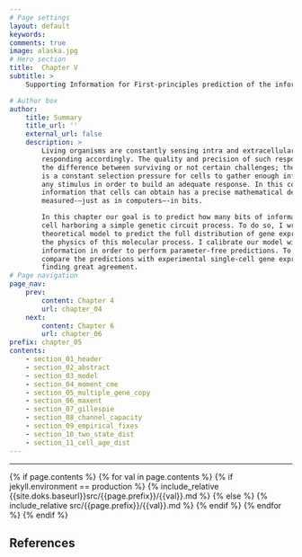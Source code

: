 ```yaml
---
# Page settings
layout: default
keywords:
comments: true
image: alaska.jpg
# Hero section
title:  Chapter V
subtitle: >  
    Supporting Information for First-principles prediction of the information processing capacity of a simple genetic circuit

# Author box
author:
    title: Summary
    title_url: ''
    external_url: false
    description: >
        Living organisms are constantly sensing intra and extracellular cues and
        responding accordingly. The quality and precision of such responses can mean
        the difference between surviving or not certain challenges; therefore, there
        is a constant selection pressure for cells to gather enough information from
        any stimulus in order to build an adequate response. In this context, the
        information that cells can obtain has a precise mathematical definition
        measured-—just as in computers—-in bits.

        In this chapter our goal is to predict how many bits of information can a
        cell harboring a simple genetic circuit process. To do so, I write down a
        theoretical model to predict the full distribution of gene expression based on
        the physics of this molecular process. I calibrate our model with previous
        information in order to perform parameter-free predictions. To test the model, I
        compare the predictions with experimental single-cell gene expression data
        finding great agreement.
# Page navigation
page_nav:
    prev:
        content: Chapter 4
        url: chapter_04
    next:
        content: Chapter 6
        url: chapter_06
prefix: chapter_05
contents:
    - section_01_header
    - section_02_abstract
    - section_03_model
    - section_04_moment_cme
    - section_05_multiple_gene_copy
    - section_06_maxent
    - section_07_gillespie
    - section_08_channel_capacity
    - section_09_empirical_fixes
    - section_10_two_state_dist
    - section_11_cell_age_dist
---
```


<hr/>
{% if page.contents %}
{% for val in page.contents %}
{% if jekyll.environment == production %}
{% include_relative {{site.doks.baseurl}}src/{{page.prefix}}/{{val}}.md %}
{% else %}
{% include_relative src/{{page.prefix}}/{{val}}.md %}
{% endif %}
{% endfor %}
{% endif %}

## References
